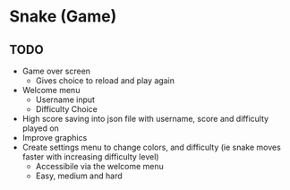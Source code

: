 # Snake (Game)

## TODO
* Game over screen
    * Gives choice to reload and play again
* Welcome menu
    * Username input
    * Difficulty Choice
* High score saving into json file with username, score and difficulty played 
on
* Improve graphics
* Create settings menu to change colors, and difficulty (ie snake moves faster 
with increasing difficulty level)
    * Accessibile via the welcome menu
    * Easy, medium and hard

